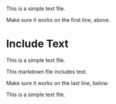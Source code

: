 This is a simple text file.

Make sure it works on the first line, above.

# Include Text

This is a simple text file.

This markdown file includes text.

Make sure it works on the last line, below.

This is a simple text file.
